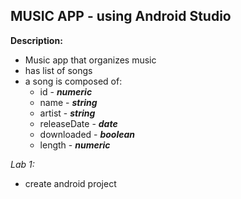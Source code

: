 ## MUSIC APP - using Android Studio

**Description:** 
- Music app that organizes music
- has list of songs
- a song is composed of:
    - id - ***numeric***
    - name - ***string***
    - artist - ***string***
    - releaseDate - ***date***
    - downloaded - ***boolean***
    - length - ***numeric***

*Lab 1:*
- create android project
